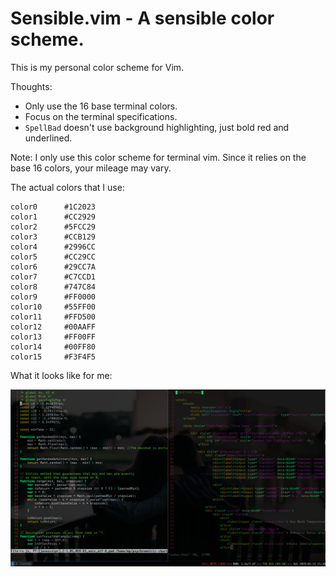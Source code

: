# Sensible.vim - A sensible color scheme.

This is my personal color scheme for Vim. 

Thoughts:
* Only use the 16 base terminal colors.
* Focus on the terminal specifications.
* `SpellBad` doesn't use background highlighting, just bold red and
  underlined.

Note: I only use this color scheme for terminal vim. Since it relies on
the base 16 colors, your mileage may vary. 

The actual colors that I use:

```
color0      #1C2023
color1      #CC2929
color2      #5FCC29
color3      #CCB129
color4      #2996CC
color5      #CC29CC
color6      #29CC7A
color7      #C7CCD1
color8      #747C84
color9      #FF0000
color10     #55FF00
color11     #FFD500
color12     #00AAFF
color13     #FF00FF
color14     #00FF80
color15     #F3F4F5
```

What it looks like for me:

![screenshot](2019-01-12-211844_1366x768_scrot.png)
